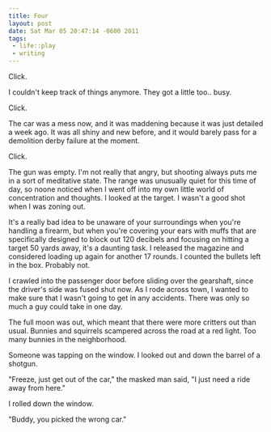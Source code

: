 ```yaml
--- 
title: Four
layout: post
date: Sat Mar 05 20:47:14 -0600 2011
tags:
 - life::play
 - writing
---
```

Click.

I couldn't keep track of things anymore.  They got a little too.. busy.

Click.

The car was a mess now, and it was maddening because it was just detailed a week
ago.  It was all shiny and new before, and it would barely pass for a demolition
derby failure at the moment.

Click.

The gun was empty.  I'm not really that angry, but shooting always puts me in a
sort of meditative state.  The range was unusually quiet for this time of day,
so noone noticed when I went off into my own little world of concentration and
thoughts.  I looked at the target.  I wasn't a good shot when I was zoning out.

It's a really bad idea to be unaware of your surroundings when you're handling a
firearm, but when you're covering your ears with muffs that are specifically
designed to block out 120 decibels and focusing on hitting a target 50 yards
away, it's a daunting task.  I released the magazine and considered loading up
again for another 17 rounds.  I counted the bullets left in the box.  Probably
not.

I crawled into the passenger door before sliding over the gearshaft, since the
driver's side was fused shut now.  As I rode across town, I wanted to make sure
that I wasn't going to get in any accidents.  There was only so much a guy could
take in one day.

The full moon was out, which meant that there were more critters out than usual.
Bunnies and squirrels scampered across the road at a red light.  Too many
bunnies in the neighborhood.

Someone was tapping on the window.  I looked out and down the barrel of a
shotgun.

"Freeze, just get out of the car," the masked man said, "I just need a ride away
from here."

I rolled down the window.

"Buddy, you picked the wrong car."

